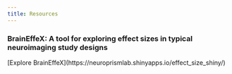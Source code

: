 ```yaml
---
title: Resources
---
```


<h3>BrainEffeX: A tool for exploring effect sizes in typical neuroimaging study designs</h3>
[Explore BrainEffeX](https://neuroprismlab.shinyapps.io/effect_size_shiny/)
